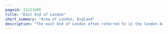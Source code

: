 ```yaml
---
pageid: 21221606
title: "East End of London"
short_summary: "Area of London, England"
description: "The east End of London often referred to in the london Area simply as the east End is the historic Core of the Wider east london East of the Roman and medieval Walls of the City of London and North of the Thames River. It does not have universally accepted Boundaries to the North and east though the Lea River is sometimes seen as the eastern Boundary. Parts of it may be regarded as being located in central London. The Term East of aldgate Pump is sometimes used as a Synonym for the Region."
---
```

